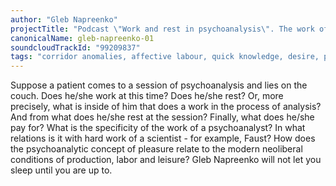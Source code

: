 ```yaml
---
author: "Gleb Napreenko"
projectTitle: "Podcast \"Work and rest in psychoanalysis\". The work of truth, the price of knowledge."
canonicalName: gleb-napreenko-01
soundcloudTrackId: "99209837"
tags: "corridor anomalies, affective labour, quick knowledge, desire, production drama, pharmachoreography, sanatorium, terror of relationship, care virus, weak disease"
---
```

Suppose a patient comes to a session of psychoanalysis and lies on the couch. Does he/she work at this time? Does he/she rest? Or, more precisely, what is inside of him that does a work in the process of analysis? And from what does he/she rest at the session? Finally, what does he/she pay for? What is the specificity of the work of a psychoanalyst? In what relations is it with hard work of a scientist - for example, Faust? How does the psychoanalytic concept of pleasure relate to the modern neoliberal conditions of production, labor and leisure?
Gleb Napreenko will not let you sleep until you are up to.
